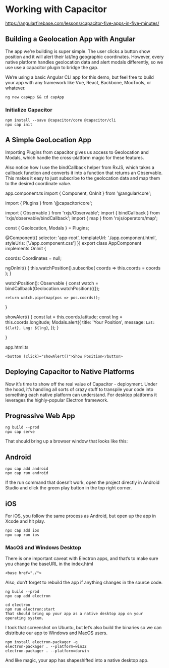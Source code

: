 # Working with Capacitor

https://angularfirebase.com/lessons/capacitor-five-apps-in-five-minutes/


## Building a Geolocation App with Angular

The app we’re building is super simple. The user clicks a button show position and it will alert their lat/lng geographic coordinates. However, every native platform handles geolocation data and alert modals differently, so we use use a capacitor plugin to bridge the gap.

We’re using a basic Angular CLI app for this demo, but feel free to build your app with any framework like Vue, React, Backbone, MooTools, or whatever.

    ng new capApp && cd capApp
    
### Initialize Capacitor

    npm install --save @capacitor/core @capacitor/cli
    npx cap init
    
    
## A Simple GeoLocation App

Importing Plugins from capacitor gives us access to Geolocation and Modals, which handle the cross-platform magic for these features.

Also notice how I use the bindCallback helper from RxJS, which takes a callback function and converts it into a function that returns an Observable. This makes it easy to just subscribe to the geolocation data and map them to the desired coordinate value.

app.component.ts
import { Component, OnInit } from '@angular/core';

import { Plugins } from '@capacitor/core';

import { Observable } from 'rxjs/Observable';
import { bindCallback } from 'rxjs/observable/bindCallback';
import { map } from 'rxjs/operators/map';

const { Geolocation, Modals } = Plugins;


@Component({
  selector: 'app-root',
  templateUrl: './app.component.html',
  styleUrls: ['./app.component.css']
})
export class AppComponent implements OnInit {

  coords: Coordinates = null;

  ngOnInit() {
    this.watchPosition().subscribe( coords =>
      this.coords = coords
    );
  }


  watchPosition(): Observable<any> {
    const watch = bindCallback(Geolocation.watchPosition)({});

    return watch.pipe(map(pos => pos.coords));
  }

  showAlert() {
    const lat = this.coords.latitude;
    const lng = this.coords.longitude;
    Modals.alert({
      title: 'Your Position',
      message: `Lat: ${lat}, Lng: ${lng}`,
    });
  }

}

app.html.ts

    <button (click)="showAlert()">Show Position</button>

## Deploying Capacitor to Native Platforms

Now it’s time to show off the real value of Capacitor - deployment. Under the hood, it’s handling all sorts of crazy stuff to transpile your code into something each native platform can understand. For desktop platforms it leverages the highly-popular Electron framework.

## Progressive Web App

    ng build --prod
    npx cap serve

That should bring up a browser window that looks like this:

## Android
    npx cap add android
    npx cap run android

If the run command that doesn’t work, open the project directly in Android Studio and click the green play button in the top right corner.


## iOS

For iOS, you follow the same process as Android, but open up the app in Xcode and hit play.

    npx cap add ios
    npx cap run ios

### MacOS and Windows Desktop

There is one important caveat with Electron apps, and that’s to make sure you change the baseURL in the index.html

    <base href="./">
    
Also, don’t forget to rebuild the app if anything changes in the source code.

    ng build --prod  
    npx cap add electron

    cd electron
    npm run electron:start
    That should bring up your app as a native desktop app on your operating system.

I took that screenshot on Ubuntu, but let’s also build the binaries so we can distribute our app to Windows and MacOS users.

    npm install electron-packager -g
    electron-packager . --platform=win32
    electron-packager . --platform=darwin

And like magic, your app has shapeshifted into a native desktop app.
